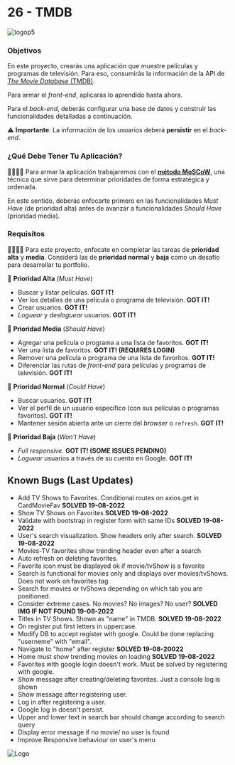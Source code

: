 # 26 - TMDB

![logop5](https://p5-hall-of-fame.s3.amazonaws.com/p5logo.png)

### Objetivos

En este proyecto, crearás una aplicación que muestre películas y programas de televisión. Para eso, consumirás la información de la API de [_The Movie Database_ (TMDB)](https://www.themoviedb.org/).

Para armar el _front-end_, aplicarás lo aprendido hasta ahora.

Para el _back-end_, deberás configurar una base de datos y construir las funcionalidades detalladas a continuación.

⚠️ **Importante**: La información de los usuarios deberá **persistir** en el _back-end_.

### ¿Qué Debe Tener Tu Aplicación?

👩‍🏫👨‍🏫 Para armar la aplicación trabajaremos con el [**método MoSCoW**](https://www.itdo.com/blog/moscow-que-es-y-como-priorizar-en-el-desarrollo-de-tu-aplicacion/), una técnica que sirve para determinar prioridades de forma estratégica y ordenada.

En este sentido, deberás enfocarte primero en las funcionalidades _Must Have_ (de prioridad alta) antes de avanzar a funcionalidades _Should Have_ (prioridad media).

### Requisitos

👩‍🏫👨‍🏫 Para este proyecto, enfocate en completar las tareas de **prioridad alta** y **media**. Considerá las de **prioridad normal** y **baja** como un desafío para desarrollar tu portfolio.

📕 **Prioridad Alta** (_Must Have_)

- Buscar y listar películas. **GOT IT!**
- Ver los detalles de una película o programa de televisión. **GOT IT!**
- Crear usuarios. **GOT IT!**
- _Loguear_ y _desloguear_ usuarios. **GOT IT!**

📘 **Prioridad Media** (_Should Have_)

- Agregar una película o programa a una lista de favoritos. **GOT IT!**
- Ver una lista de favoritos. **GOT IT! (REQUIRES LOGIN)**
- Remover una película o programa de una lista de favoritos. **GOT IT!**
- Diferenciar las rutas de _front-end_ para películas y programas de televisión. **GOT IT!**

📗 **Prioridad Normal** (_Could Have_)

- Buscar usuarios. **GOT IT!**
- Ver el perfil de un usuario específico (con sus películas o programas favoritos). **GOT IT!**
- Mantener sesión abierta ante un cierre del _browser_ o `refresh`. **GOT IT!**

📓 **Prioridad Baja** (_Won't Have_)

- _Full responsive_. **GOT IT! (SOME ISSUES PENDING)**
- _Loguear_ usuarios a través de su cuenta en Google. **GOT IT!**

## Known Bugs (Last Updates)

- Add TV Shows to Favorites. Conditional routes on axios.get in CardMovieFav **SOLVED 19-08-2022**
- Show TV Shows on Favorites **SOLVED 19-08-2022**
- Validate with bootstrap in register form with same IDs **SOLVED 19-08-2022**
- User's search visualization. Show headers only after search. **SOLVED 19-08-2022**
- Movies-TV favorites show trending header even after a search
- Auto refresh on deleting favorites.
- Favorite icon must be displayed ok if movie/tvShow is a favorite
- Search is functional for movies only and displays over movies/tvShows. Does not work on favorites tag.
- Search for movies or tvShows depending on which tab you are positioned.
- Consider extreme cases. No movies? No images? No user? **SOLVED IMG IF NOT FOUND 19-08-2022**
- Titles in TV Shows. Shown as "name" in TMDB. **SOLVED 19-08-2022**
- On register put first letters in uppercase.
- Modify DB to accept register with google. Could be done replacing "userneme" with "email".
- Navigate to "home" after register **SOLVED 19-08-20022**
- Home must show trending movies on loading **SOLVED 19-08-2022**
- Favorites with google login doesn't work. Must be solved by registering with google.
- Show message after creating/deleting favorites. Just a console log is shown
- Show message after registering user.
- Log in after registering a user.
- Google log in doesn't persist.
- Upper and lower text in search bar should change according to search query
- Display error message if no movie/ no user is found
- Improve Responsive behaviour on user's menu

![Logo](https://images2.imgbox.com/9c/52/1CexURHS_o.gif)
